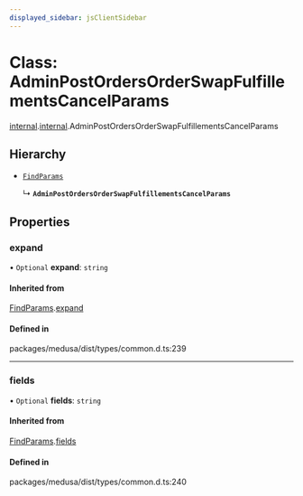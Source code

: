 ```yaml
---
displayed_sidebar: jsClientSidebar
---
```


# Class: AdminPostOrdersOrderSwapFulfillementsCancelParams

[internal](../modules/internal-8.md).[internal](../modules/internal-8.internal.md).AdminPostOrdersOrderSwapFulfillementsCancelParams

## Hierarchy

- [`FindParams`](internal-6.FindParams.md)

  ↳ **`AdminPostOrdersOrderSwapFulfillementsCancelParams`**

## Properties

### expand

• `Optional` **expand**: `string`

#### Inherited from

[FindParams](internal-6.FindParams.md).[expand](internal-6.FindParams.md#expand)

#### Defined in

packages/medusa/dist/types/common.d.ts:239

___

### fields

• `Optional` **fields**: `string`

#### Inherited from

[FindParams](internal-6.FindParams.md).[fields](internal-6.FindParams.md#fields)

#### Defined in

packages/medusa/dist/types/common.d.ts:240
